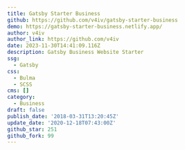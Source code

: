 ```yaml
---
title: Gatsby Starter Business
github: https://github.com/v4iv/gatsby-starter-business
demo: https://gatsby-starter-business.netlify.app/
author: v4iv
author_link: https://github.com/v4iv
date: 2023-11-30T14:41:09.116Z
description: Gatsby Business Website Starter
ssg:
  - Gatsby
css:
  - Bulma
  - SCSS
cms: []
category:
  - Business
draft: false
publish_date: '2018-03-31T13:20:45Z'
update_date: '2020-12-18T07:43:00Z'
github_star: 251
github_fork: 99
---
```

